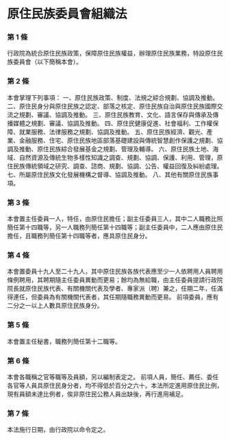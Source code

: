 # 原住民族委員會組織法

### 第 1 條

行政院為統合原住民族政策，保障原住民族權益，辦理原住民族業務，特設原住民族委員會（以下簡稱本會）。

### 第 2 條

本會掌理下列事項：
一、原住民族政策、制度、法規之綜合規劃、協調及推動。
二、原住民身分與原住民族之認定、部落之核定、原住民族自治與原住民族國際交流之規劃、審議、協調及推動。
三、原住民族教育、文化、語言保存與傳承及傳播媒體之規劃、審議、協調及推動。
四、原住民健康促進、社會福利、工作權保障、就業服務、法律服務之規劃、協調及推動。
五、原住民族經濟、觀光、產業、金融服務、住宅、原住民族地區部落基礎建設與傳統智慧創作保護之規劃、協調及推動、原住民族綜合發展基金之規劃、管理及輔導。
六、原住民族土地、海域、自然資源及傳統生物多樣性知識之調查、規劃、協調、保護、利用、管理，原住民族傳統領域之研究、調查、諮商、規劃、協調、公告、權益回復及糾紛處理。
七、所屬原住民族文化發展機構之督導、協調及推動。
八、其他有關原住民族事項。

### 第 3 條

本會置主任委員一人，特任，由原住民擔任；副主任委員三人，其中二人職務比照簡任第十四職等，另一人職務列簡任第十四職等；副主任委員中，二人應由原住民擔任，且職務列簡任第十四職等者，應具原住民身分。

### 第 4 條

本會置委員十九人至二十九人，其中原住民族各族代表應至少一人依聘用人員聘用條例聘用，其聘期隨主任委員異動而更易；餘均為無給職，由主任委員提請行政院院長就原住民族代表、有關機關代表及學者、專家派（聘）兼之，任期二年，任滿得連任，但委員為有關機關代表者，其任期隨職務異動而更易。
前項委員，應有二分之一以上人數具原住民族身分。

### 第 5 條

本會置主任秘書，職務列簡任第十二職等。

### 第 6 條

本會各職稱之官等職等及員額，另以編制表定之。
前項人員，簡任、薦任、委任各官等人員具原住民身分者，均不得低於百分之六十。本法所定進用原住民比例，現有員額未達比例者，俟非原住民公務人員出缺後，再行進用補足。

### 第 7 條

本法施行日期，由行政院以命令定之。
